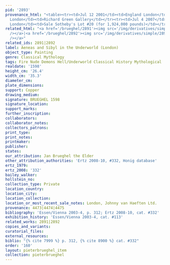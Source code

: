 ```yaml
---
pid: '2893'
provenance_html: "<table><tr><td>Jul 12 2001</td><td>England London</td><td>Sale Christie's</td></tr><tr><td>2002</td><td>England
  London</td><td>Richard Green Gallery</td></tr><tr><td>Jul 4 2007</td><td>England
  London</td><td>Sale Sotheby's Lot #20 (for 1,924,000 pounds)</td></tr></table>"
related_html: "<a href='/brueghel/2891'><img src='/img/derivatives/simple/2891/thumbnail.jpg'
  /></a>|<a href='/brueghel/2892'><img src='/img/derivatives/simple/2892/thumbnail.jpg'
  /></a>"
related_ids: 2891|2892
label: Aeneas and Sibyl in the Underworld (London)
object_type: Painting
genre: Classical Mythology
tags: Fire Nude Demons Hell/Underworld Classical History Mythological
realdate: '1598'
height_cm: '26.4'
width_cm: '35.3'
diameter_cm:
plate_dimensions:
support: Copper
drawing_medium:
signature: BRUEGHEL 1598
signature_location:
support_marks:
further_inscription:
collaborators:
collaborator_notes:
collectors_patrons:
print_type:
print_notes:
printmaker:
publisher:
states:
our_attribution: Jan Brueghel the Elder
other_attribution_authorities: 'Ertz 2008-10, #332, Honig database'
ertz_1979:
ertz_2008: '332'
bailey_walker:
hollstein_no:
collection_type: Private
location_country:
location_city:
location_collection:
location_or_most_recent_sale_notes: London, Johnny van Haeften Ltd.
provenance: 4473|4474|4475
bibliography: 'Essen/Vienna 2003-4, p. 312; Ertz 2008-10, cat. #332'
exhibition_history: 'Essen/Vienna 2003-4, cat. #113'
related_works: 2891|2892
copies_and_variants:
curatorial_files:
external_resources:
biblio: "{% cite 7999 %} p. 312, {% cite 8900 %} cat. #332"
order: '160'
layout: pieterbrueghel_item
collection: pieterbrueghel
---
```

